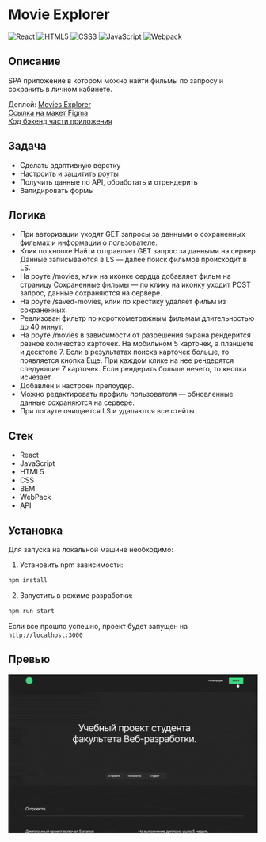 # Movie Explorer

![React](https://img.shields.io/badge/-React-61daf8?logo=react&logoColor=black)
![HTML5](https://img.shields.io/badge/-HTML5-e34f26?logo=html5&logoColor=white)
![CSS3](https://img.shields.io/badge/-CSS3-1572b6?logo=css3&logoColor=white)
![JavaScript](https://img.shields.io/badge/-JavaScript-f7df1e?logo=javaScript&logoColor=black)
![Webpack](https://img.shields.io/badge/-Webpack-99d6f8?logo=webpack&logoColor=black)

## Описание
SPA приложение в котором можно найти фильмы по запросу и сохранить в личном кабинете.</br>

Деплой: [Movies Explorer](https://movies-explorer.rizametov.com/)</br>
[Ссылка на макет Figma](https://www.figma.com/file/7jQirDuKKvdokilmqY6mOl/Diploma?node-id=891%3A3857)</br>
[Код бэкенд части приложения](https://github.com/rizametovd/movies-explorer-api)

## Задача
* Сделать адаптивную верстку
* Настроить и защитить роуты
* Получить данные по API, обработать и отрендерить
* Валидировать формы

## Логика
* При авторизации уходят GET запросы за данными о сохраненных фильмах и информации о пользователе.
* Клик по кнопке Найти отправляет GET запрос за данными на сервер. Данные записываются в LS — далее поиск фильмов происходит в LS.
* На роуте /movies, клик на иконке сердца добавляет фильм на страницу Сохраненные фильмы — по клику на иконку уходит POST запрос, данные сохраняются на сервере.
* На роуте /saved-movies, клик по крестику удаляет фильм из сохраненных.
* Реализован фильтр по короткометражным фильмам длительностью до 40 минут.
* На роуте /movies в зависимости от разрешения экрана рендерится разное количество карточек. На мобильном 5 карточек, а планшете и десктопе 7. Если в результатах поиска карточек больше, то появляется кнопка Еще. При каждом клике на нее рендерятся следующие 7 карточек. Если рендерить больше нечего, то кнопка исчезает.
* Добавлен и настроен прелоудер.
* Можно редактировать профиль пользователя — обновленные данные сохраняются на сервере.
* При логауте  очищается LS и удаляются все стейты.

## Стек
* React
* JavaScript
* HTML5
* CSS
* BEM
* WebPack
* API

## Установка
Для запуска на локальной машине необходимо:</br>
1. Установить npm зависимости:</br>
```sh
npm install
```
2. Запустить в режиме разработки:</br>
```sh
npm run start
```
Если все прошло успешно, проект будет запущен на `http://localhost:3000`

## Превью
![Превью проекта](./public/preview.gif)